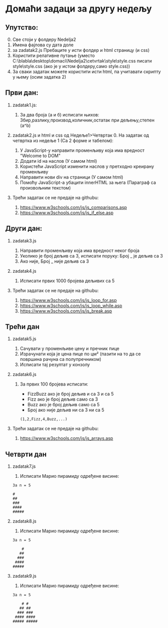 # Домаћи задаци за другу недељу

## Упутство:

0. Све стоји у фолдеру Nedelja2
1. Имена фајлова су дата доле
2. за zadatak2.js Пребаците у исти фолдер и html страницу (и css)
3. Користити релативне путање (уместо C:\\blabla\desktop\domaci\Nedelja2\cetvrtak\style\style.css  писати style\style.css  (ако је у истом фолдеру,само style.css))
4. За сваки задатак можете користити исти html, па учитавати скрипту у њему (осим задатка 2)


## Први дан:

1. zadatak1.js:
    1. За два броја (а и б) исписати њихов: Збир,разлику,производ,количник,остатак при дељењу,степен (а^b)

2.  zadatak2.js и html и css од Недеље1>Четвртак
    0. На задатак од четвртка из недеље 1 (Са 2 форме и табелом):
    1. У JavaScript-у направити променљиву која има вредност "Welcome to DOM"
    2. Додати id на наслов (У самом html)
    3. Користећи JavaScript изменити наслов у претходно креирану променљиву
    4. Направити нови div на страници (У самом html)
    5. Помоћу JavaScript-a убацити innerHTML за њега (Параграф са произвољним текстом)

3. Трећи задатак се не предаје на githubu:
    1. https://www.w3schools.com/js/js_comparisons.asp
    2. https://www.w3schools.com/js/js_if_else.asp

## Други дан:

1. zadatak3.js
    1. Направити променљиву која има вредност неког броја
    2. Уколико је број дељив са 3, исписати поруку: Број _ је дељив са 3
    3. Ако није, Број _ није дељив са 3
2. zadatak4.js
    1. Исписати првих 1000 бројева дељивих са 5

3. Трећи задатак се не предаје на githubu:
    1. https://www.w3schools.com/js/js_loop_for.asp
    2. https://www.w3schools.com/js/js_loop_while.asp
    3. https://www.w3schools.com/js/js_break.asp

## Трећи дан


1. zadatak5.js
    1. Сачувати у променљиве цену и пречник пице
    2. Израчунати која је цена пице по цм² (пазити на то да се површина рачуна са полупречником)
    3. Исписати тај резултат у конзолу

2. zadatak6.js
    1. За првих 100 бројева исписати:
        * FizzBuzz ако је број дељив и са 3 и са 5
        * Fizz ако је број дељив само са 3
        * Buzz ако је број дељив само са 5
        * Број ако није дељив ни са 3 ни са 5

        ```(1,2,Fizz,4,Buzz,...)```

3. Трећи задатак се не предаје на githubu:
    1. https://www.w3schools.com/js/js_arrays.asp

## Четврти дан

1. zadatak7.js
    1. Исписати Марио пирамиду одређене висине:
    
    ```
    За n = 5

    #
    ##
    ###
    ####
    #####
    ```

2. zadatak8.js
    1. Исписати Марио пирамиду одређене висине:
    
    ```
    За n = 5

        #
       ## 
      ###
     ####   
    #####
    ```

3. zadatak9.js
    1. Исписати Марио пирамиду одређене висине:
    
    ```
    За n = 5

        # #
       ## ##
      ### ###
     #### ####  
    ##### #####
    ```



